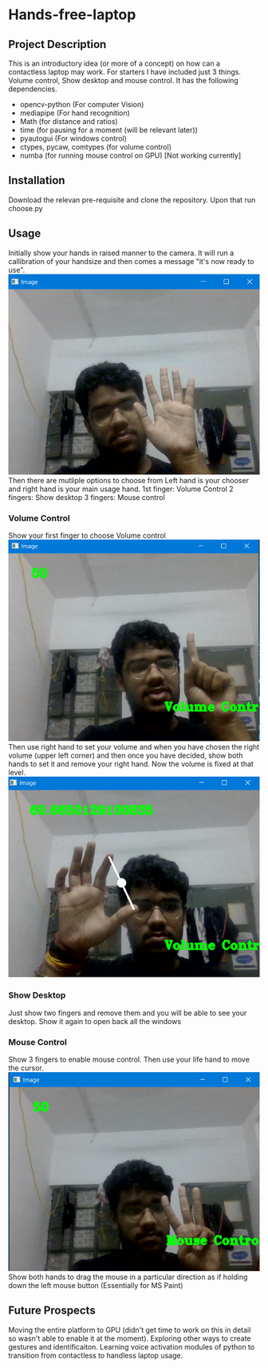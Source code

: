 # Hands-free-laptop
## Project Description 
This is an introductory idea (or more of a concept) on how can a contactless laptop may work. For starters I have included just 3 things. Volume control, Show desktop and mouse control. It has the following dependencies. 
- opencv-python (For computer Vision)
- mediapipe (For hand recognition)
- Math (for distance and ratios)
- time (for pausing for a moment (will be relevant later))
- pyautogui (For windows control)
- ctypes, pycaw, comtypes (for volume control)
- numba (for running mouse control on GPU) [Not working currently]
## Installation
Download the relevan pre-requisite and clone the repository. Upon that run choose.py
## Usage 
Initially show your hands in raised manner to the camera. It will run a callibration of your handsize and then comes a message "it's now ready to use".
![Callibration](asset/Untitled.png)
Then there are mutliple options to choose from 
Left hand is your chooser and right hand is your main usage hand. 
1st finger: Volume Control 
2 fingers: Show desktop 
3 fingers: Mouse control 
### Volume Control
Show your first finger to choose Volume control
![Volume](asset/vol.png)
Then use right hand to set your volume and when you have chosen the right volume (upper left corner)
and then once you have decided, show both hands to set it and remove your right hand. Now the volume is fixed at that level. 
![set](asset/set.png)
### Show Desktop
Just show two fingers and remove them and you will be able to see your desktop. Show it again to open back all the windows 
### Mouse Control 
Show 3 fingers to enable mouse control. Then use your life hand to move the cursor.
![mouse](asset/m.png)
Show both hands to drag the mouse in a particular direction as if holding down the left mouse button (Essentially for MS Paint) 
## Future Prospects 
Moving the entire platform to GPU (didn't get time to work on this in detail so wasn't able to enable it at the moment). Exploring other ways to create gestures and identificaiton. 
Learning voice activation modules of python to transition from contactless to handless laptop usage. 
